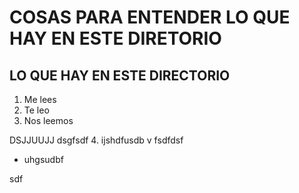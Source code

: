 # COSAS PARA ENTENDER LO QUE HAY EN ESTE DIRETORIO
## LO QUE HAY EN ESTE DIRECTORIO

1. Me lees
1. Te leo
1. Nos leemos

DSJJUUJJ
dsgfsdf
4. ijshdfusdb v
fsdfdsf
- uhgsudbf

sdf


